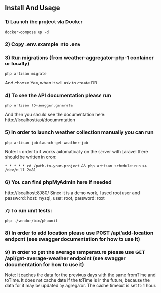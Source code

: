 ## Install And Usage

### 1) Launch the project via Docker
```
docker-compose up -d
```

### 2) Copy .env.example into .env

### 3) Run migrations (from weather-aggregator-php-1 container or locally)
```
php artisan migrate
```
And choose Yes, when it will ask to create DB.

### 4) To see the API documentation please run
```
php artisan l5-swagger:generate
```
And then you should see the documentation here:
http://localhost/api/documentation

### 5) In order to launch weather collection manually you can run
```
php artisan job:launch-get-weather-job
```

Note: In order to it works automatically on the server with Laravel there should be written in cron:
```
* * * * * cd /path-to-your-project && php artisan schedule:run >> /dev/null 2>&1
```

### 6) You can find phpMyAdmin here if needed
http://localhost:8080/
Since it is a demo work, I used root user and password:
host: mysql, user: root, password: root

### 7) To run unit tests:
```
php ./vendor/bin/phpunit
```

### 8) In order to add location please use POST /api/add-location endpont (see swagger documentation for how to use it)

### 9) In order to get the average temperature please use GET /api/get-average-weather endpoint (see swagger documentation for how to use it)

Note: It caches the data for the previous days with the same fromTime and toTime.
      It does not cache date if the toTime is in the future, because the data for it may be updated by agregator.
      The cache timeout is set to 1 hour.

